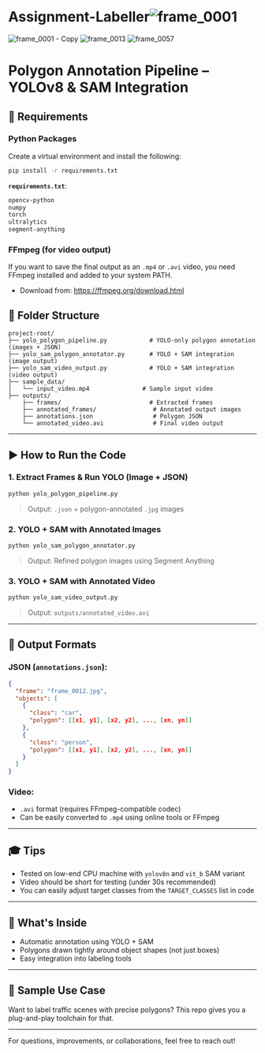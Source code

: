 # Assignment-Labeller![frame_0001](https://github.com/user-attachments/assets/f2053fad-0ec5-4c5c-86de-945b8c50af78)
![frame_0001 - Copy](https://github.com/user-attachments/assets/211fdee6-9374-42bd-81c3-adca62c7f329)
![frame_0013](https://github.com/user-attachments/assets/57367260-c129-4b7b-8c68-2beb03df7c47)
![frame_0057](https://github.com/user-attachments/assets/c887f61d-8605-464d-96d5-735bbf4bcea4)
# Polygon Annotation Pipeline – YOLOv8 & SAM Integration

## 🔧 Requirements

### Python Packages
Create a virtual environment and install the following:
```bash
pip install -r requirements.txt
```

**`requirements.txt`**:
```txt
opencv-python
numpy
torch
ultralytics
segment-anything
```

### FFmpeg (for video output)
If you want to save the final output as an `.mp4` or `.avi` video, you need FFmpeg installed and added to your system PATH.
- Download from: https://ffmpeg.org/download.html

## 📂 Folder Structure
```
project-root/
├── yolo_polygon_pipeline.py            # YOLO-only polygon annotation (images + JSON)
├── yolo_sam_polygon_annotator.py       # YOLO + SAM integration (image output)
├── yolo_sam_video_output.py            # YOLO + SAM integration (video output)
├── sample_data/
│   └── input_video.mp4               # Sample input video
├── outputs/
    ├── frames/                         # Extracted frames
    ├── annotated_frames/                # Annotated output images
    ├── annotations.json                 # Polygon JSON
    └── annotated_video.avi              # Final video output
```

---

## ▶️ How to Run the Code

### 1. Extract Frames & Run YOLO (Image + JSON)
```bash
python yolo_polygon_pipeline.py
```
> Output: `.json` + polygon-annotated `.jpg` images

### 2. YOLO + SAM with Annotated Images
```bash
python yolo_sam_polygon_annotator.py
```
> Output: Refined polygon images using Segment Anything

### 3. YOLO + SAM with Annotated Video
```bash
python yolo_sam_video_output.py
```
> Output: `outputs/annotated_video.avi`

---

## 📄 Output Formats

### JSON (`annotations.json`):
```json
{
  "frame": "frame_0012.jpg",
  "objects": [
    {
      "class": "car",
      "polygon": [[x1, y1], [x2, y2], ..., [xn, yn]]
    },
    {
      "class": "person",
      "polygon": [[x1, y1], [x2, y2], ..., [xn, yn]]
    }
  ]
}
```

### Video:
- `.avi` format (requires FFmpeg-compatible codec)
- Can be easily converted to `.mp4` using online tools or FFmpeg

---

## 🎓 Tips
- Tested on low-end CPU machine with `yolov8n` and `vit_b` SAM variant
- Video should be short for testing (under 30s recommended)
- You can easily adjust target classes from the `TARGET_CLASSES` list in code

---

## 🚀 What's Inside
- Automatic annotation using YOLO + SAM
- Polygons drawn tightly around object shapes (not just boxes)
- Easy integration into labeling tools

---

## 🛫 Sample Use Case
Want to label traffic scenes with precise polygons? This repo gives you a plug-and-play toolchain for that.

---

For questions, improvements, or collaborations, feel free to reach out!
